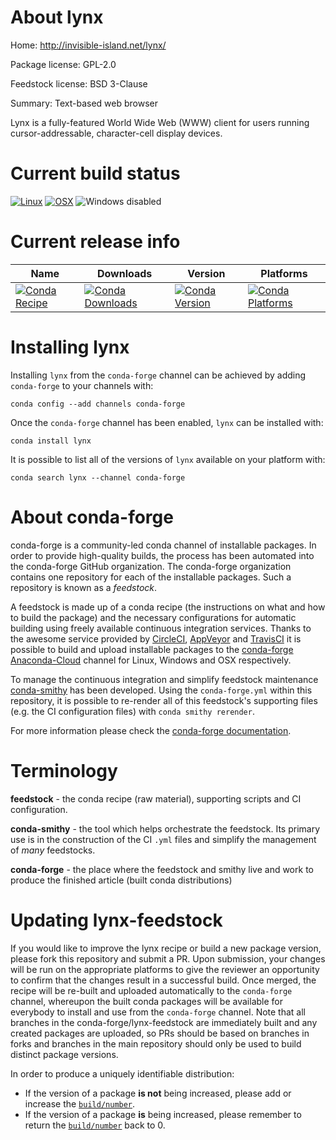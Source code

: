 About lynx
==========

Home: http://invisible-island.net/lynx/

Package license: GPL-2.0

Feedstock license: BSD 3-Clause

Summary: Text-based web browser

Lynx is a fully-featured World Wide Web (WWW) client for users running
cursor-addressable, character-cell display devices.


Current build status
====================

[![Linux](https://img.shields.io/circleci/project/github/conda-forge/lynx-feedstock/master.svg?label=Linux)](https://circleci.com/gh/conda-forge/lynx-feedstock)
[![OSX](https://img.shields.io/travis/conda-forge/lynx-feedstock/master.svg?label=macOS)](https://travis-ci.org/conda-forge/lynx-feedstock)
![Windows disabled](https://img.shields.io/badge/Windows-disabled-lightgrey.svg)

Current release info
====================

| Name | Downloads | Version | Platforms |
| --- | --- | --- | --- |
| [![Conda Recipe](https://img.shields.io/badge/recipe-lynx-green.svg)](https://anaconda.org/conda-forge/lynx) | [![Conda Downloads](https://img.shields.io/conda/dn/conda-forge/lynx.svg)](https://anaconda.org/conda-forge/lynx) | [![Conda Version](https://img.shields.io/conda/vn/conda-forge/lynx.svg)](https://anaconda.org/conda-forge/lynx) | [![Conda Platforms](https://img.shields.io/conda/pn/conda-forge/lynx.svg)](https://anaconda.org/conda-forge/lynx) |

Installing lynx
===============

Installing `lynx` from the `conda-forge` channel can be achieved by adding `conda-forge` to your channels with:

```
conda config --add channels conda-forge
```

Once the `conda-forge` channel has been enabled, `lynx` can be installed with:

```
conda install lynx
```

It is possible to list all of the versions of `lynx` available on your platform with:

```
conda search lynx --channel conda-forge
```


About conda-forge
=================

conda-forge is a community-led conda channel of installable packages.
In order to provide high-quality builds, the process has been automated into the
conda-forge GitHub organization. The conda-forge organization contains one repository
for each of the installable packages. Such a repository is known as a *feedstock*.

A feedstock is made up of a conda recipe (the instructions on what and how to build
the package) and the necessary configurations for automatic building using freely
available continuous integration services. Thanks to the awesome service provided by
[CircleCI](https://circleci.com/), [AppVeyor](https://www.appveyor.com/)
and [TravisCI](https://travis-ci.org/) it is possible to build and upload installable
packages to the [conda-forge](https://anaconda.org/conda-forge)
[Anaconda-Cloud](https://anaconda.org/) channel for Linux, Windows and OSX respectively.

To manage the continuous integration and simplify feedstock maintenance
[conda-smithy](https://github.com/conda-forge/conda-smithy) has been developed.
Using the ``conda-forge.yml`` within this repository, it is possible to re-render all of
this feedstock's supporting files (e.g. the CI configuration files) with ``conda smithy rerender``.

For more information please check the [conda-forge documentation](https://conda-forge.org/docs/).

Terminology
===========

**feedstock** - the conda recipe (raw material), supporting scripts and CI configuration.

**conda-smithy** - the tool which helps orchestrate the feedstock.
                   Its primary use is in the construction of the CI ``.yml`` files
                   and simplify the management of *many* feedstocks.

**conda-forge** - the place where the feedstock and smithy live and work to
                  produce the finished article (built conda distributions)


Updating lynx-feedstock
=======================

If you would like to improve the lynx recipe or build a new
package version, please fork this repository and submit a PR. Upon submission,
your changes will be run on the appropriate platforms to give the reviewer an
opportunity to confirm that the changes result in a successful build. Once
merged, the recipe will be re-built and uploaded automatically to the
`conda-forge` channel, whereupon the built conda packages will be available for
everybody to install and use from the `conda-forge` channel.
Note that all branches in the conda-forge/lynx-feedstock are
immediately built and any created packages are uploaded, so PRs should be based
on branches in forks and branches in the main repository should only be used to
build distinct package versions.

In order to produce a uniquely identifiable distribution:
 * If the version of a package **is not** being increased, please add or increase
   the [``build/number``](https://conda.io/docs/user-guide/tasks/build-packages/define-metadata.html#build-number-and-string).
 * If the version of a package **is** being increased, please remember to return
   the [``build/number``](https://conda.io/docs/user-guide/tasks/build-packages/define-metadata.html#build-number-and-string)
   back to 0.
